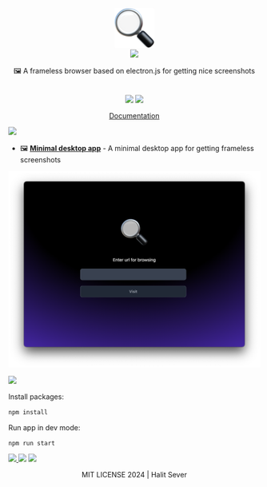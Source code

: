 <p align="center" class="logo-section">
<img src="https://github.com/halitsever/shotscreen-browser/blob/main/app/src/assets/logo.png?raw=true" height="80" width="80"/>
</br>
<img src="https://halitsever-api.vercel.app/api/repo-title?title=Shotscreen">

<p align="center">
🖼️ A frameless browser based on electron.js for getting nice screenshots<br>
<br/>
<br/>
<img src="https://img.shields.io/github/sponsors/halitsever"/> 
<img src="https://img.shields.io/github/license/halitsever/repo_name"/> 
</p>
<p align="center">
<a align="center" href="#">Documentation</a>
  </p>
</p>

<a align="center">
<img src="https://halitsever-api.vercel.app/api/details"/>
</a>

- 🖼️ [**Minimal desktop app**](#) - A minimal desktop app for getting frameless screenshots

<p align="center">
<img  src="https://github.com/halitsever/shotscreen-browser/blob/main/app/src/assets/ss.png?raw=true"/>
</p>

<a align="center" >
<img src="https://halitsever-api.vercel.app/api/installation"/>
</a>

Install packages:

```bash
npm install
```

Run app in dev mode:

```
npm run start
```

<a align="center" href="https://github.com/halitsever/repo_name/issues">
<img src="https://halitsever-api.vercel.app/api/issue"/>
</a>

<a align="center">
<img src="https://halitsever-api.vercel.app/api/sponsor"/>
</a>

<a align="center">
<img src="https://halitsever-api.vercel.app/api/license"/>
</a>

<p align="center">
 MIT LICENSE 2024 | Halit Sever
</p>
